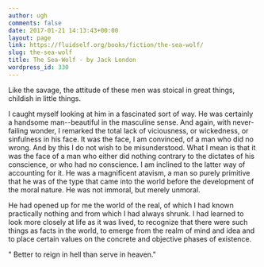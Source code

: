 ```yaml
---
author: ugh
comments: false
date: 2017-01-21 14:13:43+00:00
layout: page
link: https://fluidself.org/books/fiction/the-sea-wolf/
slug: the-sea-wolf
title: The Sea-Wolf - by Jack London
wordpress_id: 330
---
```


Like the savage, the attitude of these men was stoical in great things, childish in little things.

I caught myself looking at him in a fascinated sort of way.  He was certainly a handsome man--beautiful in the masculine sense.  And again, with never-failing wonder, I remarked the total lack of viciousness, or wickedness, or sinfulness in his face.  It was the face, I am convinced, of a man who did no wrong.  And by this I do not wish to be misunderstood.  What I mean is that it was the face of a man who either did nothing contrary to the dictates of his conscience, or who had no conscience.  I am inclined to the latter way of accounting for it.  He was a magnificent atavism, a man so purely primitive that he was of the type that came into the world before the development of the moral nature.  He was not immoral, but merely unmoral.

He had opened up for me the world of the real, of which I had known practically nothing and from which I had always shrunk.  I had learned to look more closely at life as it was lived, to recognize that there were such things as facts in the world, to emerge from the realm of mind and idea and to place certain values on the concrete and objective phases of existence.

" Better to reign in hell than serve in heaven."
